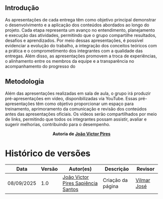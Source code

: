 ## Introdução

As apresentações de cada entrega têm como objetivo principal demonstrar o desenvolvimento e a aplicação dos conteúdos abordados ao longo do projeto. Cada etapa representa um avanço no entendimento, planejamento e execução das atividades, permitindo que o grupo compartilhe resultados, desafios e aprendizados. Por meio dessas apresentações, é possível evidenciar a evolução do trabalho, a integração dos conceitos teóricos com a prática e o comprometimento dos integrantes com a qualidade das entregas. Além disso, as apresentações promovem a troca de experiências, o alinhamento entre os membros da equipe e a transparência no acompanhamento do progresso do

## Metodologia

Além das apresentações realizadas em sala de aula, o grupo irá produzir pré-apresentações em vídeo, disponibilizadas via YouTube. Essas pré-apresentações têm como objetivo proporcionar um espaço para treinamento, aprimoramento da comunicação e revisão dos conteúdos antes das apresentações oficiais. Os vídeos serão compartilhados por meio de links, permitindo que todos os integrantes possam assistir, avaliar e sugerir melhorias, contribuindo para o desempenho.

<div align="center"><strong>Autoria de <a href="https://github.com/JoaoSapiencia">João Victor Pires</a></strong></div>

# Histórico de versões 

| Data       | Versão | Autor(es)                            | Descrição                | Revisor |
|------------|--------|--------------------------------------|--------------------------|---------|
| 08/09/2025 | 1.0    | [João Victor Pires Sapiência Santos](https://github.com/JoaoSapiencia)   | Criação da página | [Vilmar José](https://github.com/VilmarFagundes)